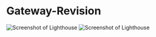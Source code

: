 # Gateway-Revision

![Screenshot of Lighthouse](/images/Screen%20Shot%202022-04-18%20at%205.54.08%20PM.png)
![Screenshot of Lighthouse](/images/Screen%20Shot%202022-04-18%20at%206.21.11%20PM.png)
